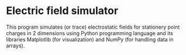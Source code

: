 # Electric field simulator
 This program  simulates (or trace) electrostatic fields for stationery point charges in 2 dimensions using Python programming language and its libraries Matplotlib (for visualization) and NumPy (for handling data in arrays).
